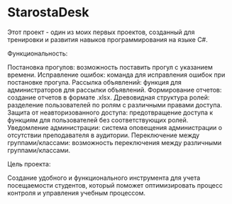 # StarostaDesk
Этот проект - один из моих первых проектов, созданный для тренировки и развития навыков программирования на языке C#. 

Функциональность:

 Постановка прогулов:  возможность поставить прогул с указанием времени.
 Исправление ошибок:  команда для исправления ошибок при постановке прогула.
 Рассылка объявлений:  функция для администраторов для рассылки объявлений.
 Формирование отчетов:  создание отчетов в формате .xlsx.
 Древовидная структура ролей:  разделение пользователей по ролям с различными правами доступа.
 Защита от неавторизованного доступа:  предотвращение доступа к функциям для пользователей без соответствующих ролей.
 Уведомление администрации:  система оповещения администрации о  отсутствии преподавателя в аудитории.
 Переключение между группами/классами:  возможность переключения между различными группами/классами.

Цель проекта:

Создание удобного и функционального инструмента для учета посещаемости студентов, который поможет оптимизировать процесс контроля и управления учебным процессом.
